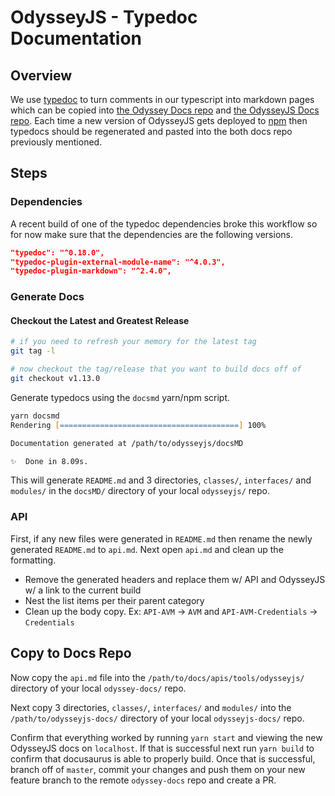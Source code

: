 # OdysseyJS -  Typedoc Documentation

## Overview

We use [typedoc](https://typedoc.org) to turn comments in our typescript into markdown pages which can be copied into [the Odyssey Docs repo](https://github.com/ava-labs/odyssey-docs) and [the OdysseyJS Docs repo](https://github.com/ava-labs/odysseyjs-docs). Each time a new version of OdysseyJS gets deployed to [npm](https://www.npmjs.com/package/odyssey) then typedocs should be regenerated and pasted into the both docs repo previously mentioned.

## Steps

### Dependencies

A recent build of one of the typedoc dependencies broke this workflow so for now make sure that the dependencies are the following versions.

```json
"typedoc": "^0.18.0",
"typedoc-plugin-external-module-name": "^4.0.3",
"typedoc-plugin-markdown": "^2.4.0",
```

### Generate Docs

#### Checkout the Latest and Greatest Release

```zsh
# if you need to refresh your memory for the latest tag
git tag -l

# now checkout the tag/release that you want to build docs off of
git checkout v1.13.0
```

Generate typedocs using the `docsmd` yarn/npm script.

```zsh
yarn docsmd
Rendering [========================================] 100%

Documentation generated at /path/to/odysseyjs/docsMD

✨  Done in 8.09s.
```

This will generate `README.md` and 3 directories, `classes/`, `interfaces/` and `modules/` in the `docsMD/` directory of your local `odysseyjs/` repo.

### API

First, if any new files were generated in `README.md` then rename the newly generated `README.md` to `api.md`. Next open `api.md` and clean up the formatting.

* Remove the generated headers and replace them w/ API and OdysseyJS w/ a link to the current build
* Nest the list items per their parent category
* Clean up the body copy. Ex: `API-AVM` -> `AVM` and `API-AVM-Credentials` -> `Credentials`

## Copy to Docs Repo

Now copy the `api.md` file into the `/path/to/docs/apis/tools/odysseyjs/` directory of your local `odyssey-docs/` repo.

Next copy 3 directories, `classes/`, `interfaces/` and `modules/` into the `/path/to/odysseyjs-docs/` directory of your local `odysseyjs-docs/` repo.

Confirm that everything worked by running `yarn start` and viewing the new OdysseyJS docs on `localhost`. If that is successful next run `yarn build` to confirm that docusaurus is able to properly build. Once that is successful, branch off of `master`, commit your changes and push them on your new feature branch to the remote `odyssey-docs` repo and create a PR.